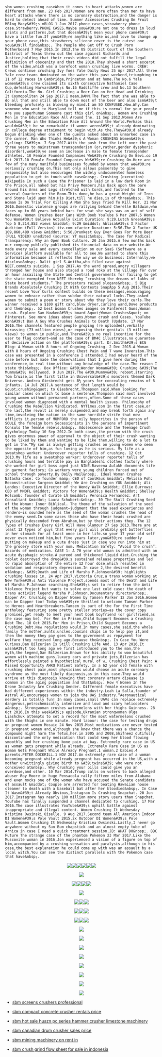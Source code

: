 
```
sbm women crushing caseWhen it comes to heart attacks,women are different from men. 23 Feb 2017.Women are more often than men to have heart attacks where there is no coronary obstruction,and the danger is hard to detect ahead of time. Summer Accessories Crushing On Fruit MBlog Macy&#39;s mBLOG 1 Jun 2017.phone cases,strawberry phone case.Strawberry.PHONE CASES.Maybe you&#39;re not one to dress in loud prints and patterns,but that doesn&#39;t mean your phone can&#39;t have a little fun.If you&#39;re anything like us,and love to change up your phone case,this strawberry silicone cover is the cutest one you&#39;ll find&nbsp;. The People Who Get Off to Crush Porn Motherboard 7 May 2015.In 2013,the US District Court of the Southern District of Texas threw out the case against Richards and Justice,holding that their crush videos did not fulfill the legal definition of obscenity and that the 2010.They showed a short excerpt of the video,which was a barefoot woman crushing live worms. CREW: Crews continue crushing Ivy foes Yale Daily News 25 Apr 2017.All three Yale crew teams dominated on the water this past weekend,triumphing in 11 of 12 races in Cambridge,Princeton and at home.The No.6 Yale women&#39;s crew claimed its sixth consecutive Nathaniel Case Cup,defeating Harvard&#39;s No.16 Radcliffe crew and No.13 Southern California.The No. Girl Crushing a Beer Can on Her Head and Drinking It Cosmopolitan 24 Sep 2017.I mean,DAMN.The fact that she was able to do all that and still able to down most of the beer and also isn&#39;t bleeding profusely is blowing my mind.I am SO CONFUSED.How.Why.Can someone who went to Maryland tell me if this is normal for your people Are you superhuman Someone cast this girl on&nbsp;. Women Are Crushing Men in the Education Race All Around the. 11 Sep 2012.Women Are Crushing Men in the Education Race All Around the World.Perhaps this wouldn&#39;t be so remarkable if women weren&#39;t already dominating in college degree attainment to begin with.As the.They&#39;d already begun drinking when one of the guests asked about an unmarked case in the corner. Man Who Thinks He&#39;s A Woman CRUSHING Women&#39;s Cycling: I&#39;m. 7 Sep 2017.With the push from the Left over the past three years to mainstream transgenderism (or,rather,gender dysphoric disorder),we&#39;ve seen an increase in male to female transgender athletes. 10 Female Founded Companies We&#39;re Crushing On Bevi.co 19 Oct 2017.10 Female Founded Companies We&#39;re Crushing On.Here are a few of the many manifold businesses founded by women that we&#39;re seriously crushing on.This not only allows passersby to give responsibly but also encourages the widely undocumented homeless population to get in touch with case&nbsp;. Crushing (execution) Wikipedia In such a Case the Prisoner is laid in a low dark Room in the Prison,all naked but his Privy Members,his Back upon the bare Ground his Arms and Legs stretched with Cords,and fastned to the several Quarters of the Room.This done,he has a great Weight of Iron and Stone laid upon him.His Diet,till he dies,is of three&nbsp;. This Woman Is On Trial For Killing A Man She Says Tried To Kill Her. 21 Mar 2016.Domestic violence groups are rallying behind Cherelle Baldwin,who faces up to 60 years behind bars for what she says was an act of self defense. Women Crushes Beer Cans With Boob YouTube 6 Mar 2007.5 Women You Won&#39;t Believe Actually Exist Duration: 9:29.Lutch Green&#39;s Top 5 8,214,852 views &middot; 9:29 &middot; Ablisa&#39;s X Factor Audition (Full Version) itv.com xfactor Duration: 5:56.The X Factor UK 109,860,489 views &middot; 5:56.Drunkest Guy Ever Goes For More Beer (FULL VIDEO) unedited (source: YT music&nbsp;. The Case for Radical Transparency: Why an Open Book Culture. 20 Jan 2015.A few months back our company publicly published its financial data on our website.We made every sale and every cancellation on our SaaS (Software as a Service) platform available for all to see.We wanted to share this information because it reflects the way we do business: Internally,we disclose&nbsp;. Dalit girl S.Anitha,who filed case against NEET,commits suicide. 1 Sep 2017.As the word spread,angry villagers thronged her house and also staged a road roko at the village for over an hour assailing the State and Central governments for failing to get the state exempted from NEET thereby “crushing the dreams of lakhs of State board students.” The protestors raised slogans&nbsp;. 5 Big Brands Absolutely Crushing It With Contests SnapApp 5 Aug 2015.Their recent Love Your Curls contest builds on these messages,encouraging women to embrace rather than subdue their natural locks.They asked women to submit a poem or story about why they love their curls.The winner received a $100 gift card,blow dryer,curling wand,Dove products and the&nbsp;. 52 best Woman Crushes images on Pinterest Guns,Woman crush. Explore Sam Hawken&#39;s board &quot;Woman Crushes&quot; on Pinterest. See more ideas about Guns,Woman crush and Cases. YouTube Won&#39;t Ban A Guy Who Crushes Animals to Death (Update. 17 Mar 2016.The channels featured people groping (re uploaded),verbally harassing (73 million views),or exposing their genitals (3 million views) to women in public,and.There&#39;s no real incentive for the user to flag content—and as the case of BM4C illustrates,no guarantee of decisive action on the platform&#39;s part. Dr.Smith&#39;s ECG Blog: A Woman with 8 hours of Ongoing Crushing. 2 Dec 2015.A Woman with 8 hours of Ongoing Crushing Chest Pain and T wave Inversion.This case was presented in a conference I attended.I had never heard of the case before but made the observations that I give here during the conference,in real time,without any knowledge of the case.The reason I state this&nbsp;. Box Office: &#39;Wonder Woman&#39; Crushing &#39;The Mummy&#39; Hollywood. 9 Jun 2017.The &#39;Mummy&#39; reboot,starring Tom Cruise,is the first title in Universal&#39;s monsters themed Dark Universe. Andrea Giesbrecht gets 8½ years for concealing remains of 6 infants. 14 Jul 2017.A sentence of that length would be &quot;crushing&quot; to Giesbrecht,Thompson said.When looking for similar cases on which to base a sentence,Thompson said most involved young women without permanent partners,often.Some of these cases involved women diagnosed with a mental health issues. Philosophy of Crushing the Rebellion Vindicated. NYTimes.com In the first case,or the last,the revolt is merely suspended,and may break forth again any time,involving the nation in the same horrible strife that now afflicts it.person of MUMFORD the oily hypocrites in the person of SOULE the foreign born Secessionists in the persons of impertinent Consuls the female rebels,&nbsp;. Adolescence and the Teenage Crush Psychology Today 10 Sep 2012.In both cases,the person with the crush gives enormous power of approval to the object of their crush wanting to be liked by them and wanting to be like them,willing to do a lot to get in the.“My son is always getting crushes on young women who seem the opposite of him,as fun loving as he is serious. My life as a sweatshop worker: Undercover reporter tells of crushing. 12 Oct 2013.My life as a sweatshop worker: Undercover reporter tells of crushing hours and terrible pay in Bangladeshi clothes factory where she worked for girl boss aged just NINE.Raveena Aulakh documents life in garment factory; Co workers were young children forced out of school through poverty.By Daily Mail&nbsp;. Ideal Woman Crushes Natasha Case: Co founder &amp; CEO of CoolHaus &middot; Melissa Poh: Reconstructive Surgeon &middot; We Are Crushing on YOU &middot; Ali Landes: Executive Director of the Wendy Walk &middot; Ellie Burrows: CEO of MNDFL &middot; Victory for Women&#39;s Health &middot; Shelley Holcomb: founder of Curate LA &middot; Veronica Fernandez: Art Consultant &middot; Laura Schubert:&nbsp;. 30 The Skull Crushing Seed of the Woman: Inner Biblical. The theme of the salvation of the seed of the woman through judgment—judgment that the seed experiences and renders—is sounded here as the seed of the woman crushes the head of the enemy seed.In some cases those who have their heads crushed are physically descended from Abraham,but by their actions they. The 12 Types of Crushes Every Girl Will Have Glamour 27 Sep 2013.There are at least 12 types of guys that every girl will probably get butterflies in her stomach for at least once in her life.so your 17 year old self never even noticed him,but five years later,you&#39;re suddenly putting on makeup and a cute dress just in case you run into him at the grocery store with your mom. Medication Safety: “Avoid the crush”: hazards of medication. CASE 1: A 70 year old woman is admitted with an acute dysphagic stroke.A pureed and thickened liquid diet.Crushing the tablet destroyed the drug&#39;s sustained release properties and led to rapid absorption of the entire 12 hour dose,which resulted in sedation and respiratory depression.In case 2,the desired benefit of&nbsp;. &#39;Death and Life of Marsha P.Johnson&#39; highlights crushing losses in. 24 Apr 2017.Victoria Cruz,a trans woman working at New York&#39;s Anti Violence Project,spends most of The Death and Life of Marsha P.Johnson searching.She&#39;s set to retire from the Anti Violence Project but wants to solve one last cold case: the death of trans activist legend Marsha P.Johnson.Documentary director&nbsp;. Dapper AF: Crushing on Dapper Women by Tamsen Parker 12 Jan 2016.Women can be Dapper too! Today we&#39;re thrilled to welcome Tamsen Parker to Heroes and Heartbreakers.Tamsen is part of the For the First Time anthology featuring some pretty stellar stories—as the cover copy promises,get ready to meet your next book boyfriend (or girlfriend,as the case may be). For Men in Prison,Child Support Becomes a Crushing Debt The. 18 Oct 2015.For Men in Prison,Child Support Becomes a Crushing Debt.New regulations would.In many cases,she said,the whole family the mother,aunts,uncles,cousins chips in to help pay it,and then the money they pay goes to the government as repayment for welfare they received long ago.Because the&nbsp;. In Case You Were Curious,Dan Bilzerian Is Still Crushing Life And. 13 Apr 2016.It wasn&#39;t too long ago we first introduced you to the man,the myth,the legend,Dan Bilzerian.Known for his ability to woo beautiful women with machine guns,luxury cars and private jets,Bilzerian has effortlessly painted a hypothetical mural of w… Crushing Chest Pain: A Missed Opportunity AHRQ Patient Safety. In a 62 year old female with crushing chest pain,most physicians would choose an acute coronary syndrome as the most likely diagnosis,as in this case.They would arrive at this diagnosis knowing that coronary artery disease is common in the aging population and that&nbsp;. How 4 Women In The Drone Industry Are Crushing Gender. Different female executives have had different experiences within the industry.Leah La Salla,founder of Astral AR,encourages women to join the UAS industry.“Aeronautical nerdery is totally fun! In many cases,small UAVs can replace extremely dangerous,petrochemically intensive and loud and scary helicopters a&nbsp;. Strongwoman crushes watermelons with her thighs Guinness. 28 Oct 2016.In this week&#39;s episode,Ukranian strongwoman Olga Liashchuk attempts to set a record for the most watermelons crushed with the thighs in one minute. Hard labour: the case for testing drugs on pregnant women Mosaic 24 Nov 2015.Most medications are never tested in pregnant women and,although she knew that there was a chance the compound might harm the fetus,her.in 2005 and 2008,Shifneez dutifully discontinued the only medication that could keep her blood flowing smoothly and her crushing bone pain at bay. Extremely rare case in US as woman gets pregnant while already. Extremely Rare Case in US as Woman Gets Pregnant While Already Pregnant.1 woman.2 babies.4 parents.PETER DOCKRILL.1 NOV 2017.An extremely rare case of a woman becoming pregnant while already pregnant has occurred in the US,with a mother unwittingly giving birth to &#39;twins&#39; who were not conceived at&nbsp;. Why crushing your pills could give you an overdose,and other. 10 Mar 2014.Trump calls on voters to back alleged abuser Roy Moore in huge Pensacola rally fifteen miles from Alabama and even mocks one of the women who have accused the Senate candidate of assault &middot; Couple are arrested for beating Hawaiian house cleaner to death with a baseball bat after her bloodied&nbsp;. In Case It Wasn&#39;t Already Obvious,Instagram Is Crushing Snapchat. 20 Jun 2017.Instagram has nearly 100 million more story users than Snapchat. YouTube has finally suspended a channel dedicated to crushing. 17 Mar 2016.The case illustrates YouTube&#39;s uphill battle against inappropriate and illegal content. Women Crushing It Wednesday Kristina Owsinski Oiselle. 9 Aug 2017.Second team All American Indoor DI Women&#39;s Pole Vault 2015.2x Outdoor DI Women&#39;s Pole Vault.Women Crushing It Wednesday Kristina Owsinski.Lastly,I never go anywhere without my Sun Bum chapstick and an almost empty tube of Arnica in case I need a quick treatment session.JB: WHAT DO&nbsp;. BBC Future The strange case of the phantom Pokemon 23 Mar 2017.Like the Muscovite woman in 2016,Jon experienced a vision of a figure on top of him,accompanied by a crushing sensation and paralysis,although in his case,the best explanation he could come up with was an assault by a local witch.You can see the distinct parallels with the Pokemon case that have&nbsp;. 
```

<div align="center">
  
<a rel="nofollow" href="https://m.shibang-china.com?f=github&k=sbm+women+crushing+case"><img src="https://static.shibang-china.com/en/l.png"></a><img src="https://static.shibang-china.com/en/hw.png"><a rel="nofollow" href="https://m.shibang-china.com/product/?f=github&k=sbm+women+crushing+case"><img src="https://static.shibang-china.com/en/p.png"></a><a rel="nofollow" href="https://m.shibang-china.com/cases/?f=github&k=sbm+women+crushing+case"><img src="https://static.shibang-china.com/en/c.png"></a><a rel="nofollow" href="https://m.shibang-china.com/news/?f=github&k=sbm+women+crushing+case"><img src="https://static.shibang-china.com/en/n.png"></a><a rel="nofollow" href="https://m.shibang-china.com?f=github&k=sbm+women+crushing+case"><img src="https://static.shibang-china.com/en/m.png"></a>

<a rel="nofollow" href="https://m.shibang-china.com/product/?f=github&k=sbm+women+crushing+case"><img src="https://static.shibang-china.com/en/b.jpg"></a>
  
<a rel="nofollow" href="https://m.shibang-china.com/solution-aggregate.html?f=github&k=sbm+women+crushing+case"><img src="https://static.shibang-china.com/en/a.jpg"></a><a rel="nofollow" href="https://m.shibang-china.com/solution-mine.html?f=github&k=sbm+women+crushing+case"><img src="https://static.shibang-china.com/en/m.jpg"></a><a rel="nofollow" href="https://m.shibang-china.com/solution-mill.html?f=github&k=sbm+women+crushing+case"><img src="https://static.shibang-china.com/en/g.jpg"></a><a rel="nofollow" href="https://m.shibang-china.com/solution-epc.html?f=github&k=sbm+women+crushing+case"><img src="https://static.shibang-china.com/en/e.jpg"></a>

<a rel="nofollow" href="https://m.shibang-china.com/product/?f=github&k=sbm+women+crushing+case"><img src="https://static.shibang-china.com/en/a-p.png"></a>

<a rel="nofollow" href="https://m.shibang-china.com/product/crusher/c6x.html?f=github&k=sbm+women+crushing+case"><img src="https://static.shibang-china.com/en/j.jpg"></a><a rel="nofollow" href="https://m.shibang-china.com/product/crusher/ci5x.html?f=github&k=sbm+women+crushing+case"><img src="https://static.shibang-china.com/en/i.jpg"></a><a rel="nofollow" href="https://m.shibang-china.com/product/crusher/hst.html?f=github&k=sbm+women+crushing+case"><img src="https://static.shibang-china.com/en/c.jpg"></a>

<a rel="nofollow" href="https://m.shibang-china.com/product/mill/mtw.html?f=github&k=sbm+women+crushing+case"><img src="https://static.shibang-china.com/en/mtw.jpg"></a><a rel="nofollow" href="https://m.shibang-china.com/product/mill/scm.html?f=github&k=sbm+women+crushing+case"><img src="https://static.shibang-china.com/en/scm.jpg"></a><a rel="nofollow" href="https://m.shibang-china.com/product/mill/lm.html?f=github&k=sbm+women+crushing+case"><img src="https://static.shibang-china.com/en/lm.jpg"></a>

<a rel="nofollow" href="https://m.shibang-china.com/product/sand/vsi6x.html?f=github&k=sbm+women+crushing+case"><img src="https://static.shibang-china.com/en/6x.jpg"></a><a rel="nofollow" href="https://m.shibang-china.com/product/sand/vu.html?f=github&k=sbm+women+crushing+case"><img src="https://static.shibang-china.com/en/vu.jpg"></a><a rel="nofollow" href="https://m.shibang-china.com/product/mobile/klun.html?f=github&k=sbm+women+crushing+case"><img src="https://static.shibang-china.com/en/k.jpg"></a>

<a rel="nofollow" href="https://m.shibang-china.com/cases/?f=github&k=sbm+women+crushing+case"><img src="https://static.shibang-china.com/en/case.png"></a>

<a rel="nofollow" href="https://m.shibang-china.com/cases/aggregate/202.html?f=github&k=sbm+women+crushing+case"><img src="https://static.shibang-china.com/en/c-1.jpg"></a>

<a rel="nofollow" href="https://m.shibang-china.com/cases/aggregate/203.html?f=github&k=sbm+women+crushing+case"><img src="https://static.shibang-china.com/en/c-2.jpg"></a>

<a rel="nofollow" href="https://m.shibang-china.com/cases/mill/123.html?f=github&k=sbm+women+crushing+case"><img src="https://static.shibang-china.com/en/c-3.jpg"></a>

<a rel="nofollow" href="https://m.shibang-china.com/contact_us.html?f=github&k=sbm+women+crushing+case"><img src="https://static.shibang-china.com/en/contact.png"></a>

<a rel="nofollow" href="https://swt.shibang-china.com/?f=github&k=sbm+women+crushing+case"><img src="https://static.shibang-china.com/en/chat.png"></a>

<a rel="nofollow" href="https://whatsapp.shibangsoft.com/WhatsApp.php?f=github&k=sbm+women+crushing+case"><img src="https://static.shibang-china.com/en/whatsapp.png"></a>

<a rel="nofollow" href="https://m.shibang-china.com/?f=github&k=sbm+women+crushing+case"><img src="https://static.shibang-china.com/en/website.png"></a>

</div>


* [sbm screens crushers professional](sbm%20screens%20crushers%20professional.md)

* [sbm compact concrete crusher rentals price](sbm%20compact%20concrete%20crusher%20rentals%20price.md)

* [sbm hot sale huazn pc series hammer crusher limestone machinery](sbm%20hot%20sale%20huazn%20pc%20series%20hammer%20crusher%20limestone%20machinery.md)

* [sbm canadian drum crusher sales price](sbm%20canadian%20drum%20crusher%20sales%20price.md)

* [sbm mining machinery on rent in](sbm%20mining%20machinery%20on%20rent%20in.md)

* [sbm crush grind flow sheet for sale in indonesia](sbm%20crush%20grind%20flow%20sheet%20for%20sale%20in%20indonesia.md)